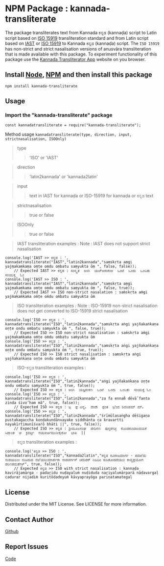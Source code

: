 # NPM Package : kannada-transliterate
The package transliterates text from Kannada ಕನ್ನಡ (kannaḍa) script to Latin script based on [ISO 15919](https://en.wikipedia.org/wiki/ISO_15919) transliteration standard and from Latin script based on [IAST](https://en.wikipedia.org/wiki/International_Alphabet_of_Sanskrit_Transliteration) or [ISO 15919](https://en.wikipedia.org/wiki/ISO_15919) to Kannada ಕನ್ನಡ (kannaḍa) script. The ```ISO 15919``` has non-strict and strict nasalisation versions of anusvāra transliteration that is made available with this package. To experiment functionality of this package use the [Kannada Transliterator App](https://vyshantha.github.io/kannadatransliterate/) website on you browser.

## Install [Node](https://nodejs.org/en/download), [NPM](https://docs.npmjs.com/downloading-and-installing-node-js-and-npm) and then install this package
```npm install kannada-transliterate```

## Usage
### Import the "kannada-transliterate" package

```
const kannadatransliterate = require("kannada-transliterate");
```

Method usage ```kannadatransliterate(type, direction, input, strictnasalisation, ISOOnly)```
> type
>>  'ISO' or 'IAST'

> direction
>> 'latin2kannada' or 'kannada2latin'

> input
>> text in IAST for kannaḍa or ISO-15919 for kannaḍa or ಕನ್ನಡ text

> strictnasalisation
>> true or false

> ISOOnly
>> true or false

> IAST transliteration examples :
> Note : IAST does not support strict nasalisation

```
console.log('IAST >> ಕನ್ನಡ : ', kannadatransliterate("IAST","latin2kannada","saṃskṛta aṃgi yajṃakaṃkaṃa oṃṭe oṃdu oṃbatu saṃyukta ōṃ ", false, false));  
    // Expected IAST >> ಕನ್ನಡ : ಸಂಸ್ಕೃತ  ಅಂಗಿ  ಯಜ್ಅಕಂಕಂಅ  ಒಂಟೆ  ಒಂದು  ಒಂಬತು  ಸಂಯುಕ್ತ  ಓಂ 
console.log('IAST >> ISO : ', kannadatransliterate("IAST","latin2kannada","saṃskṛta aṃgi yajṃakaṃkaṃa oṃṭe oṃdu oṃbatu saṃyukta ōṃ ", false, true)); 
    // Expected IAST >> ISO non-strict nasalation : saṁskṛta aṁgi yajṁakaṁkaṁa oṁṭe oṁdu oṁbatu saṁyukta ōṁ
```

> ISO transliteration examples : 
> Note : ISO-15919 non-strict nasalisation does not get converted to ISO-15919 strict nasalisation
```
console.log('ISO >> ಕನ್ನಡ : ', kannadatransliterate("ISO","latin2kannada","samskṛta aṅgi yajñakaṅkaṇa oṇṭe ondu ombatu samyukta ōṁ ", false, true));  
    // Expected ISO >> ISO non-strict nasalisation : saṁskṛta aṁgi yajṁakaṁkaṁa oṁṭe oṁdu oṁbatu saṁyukta ōṁ 
console.log('ISO >> ಕನ್ನಡ : ', kannadatransliterate("ISO","latin2kannada","samskṛta aṅgi yajñakaṅkaṇa oṇṭe ondu ombatu samyukta ōṁ ", true, true)); 
    // Expected ISO >> ISO strict nasalisation : samskṛta aṅgi yajñakaṅkaṇa oṇṭe ondu ombatu samyukta ōṁ
```

> ISO-ಕನ್ನಡ transliteration examples :
```
console.log('ISO >> ಕನ್ನಡ : ', kannadatransliterate("ISO","latin2kannada","aṅgi yajñakaṅkaṇa oṇṭe ondu ombatu samyukta ōṁ ", true, false));  
    // Expected ISO >> ಕನ್ನಡ : ಅಂಗಿ  ಯಜ್ಞಕಂಕಣ  ಒಂಟೆ  ಒಂದು  ಒಂಬತು  ಸಂಯುಕ್ತ ಓಂ 
console.log('ISO >> ಕನ್ನಡ : ', kannadatransliterate("ISO","latin2kannada","za fa ennam̐ dēvā̃ fanta zinda śivo’ham mã", true, false));  
    // Expected ISO >> ಕನ್ನಡ : ಜ಼  ಫ಼ ಎನ್ನಀ  ದೇವಾಁ  ಫ಼ಂತ  ಜ಼ಿಂದ ಶಿವಽಹಮ್ ಮ್ಀ
console.log('ISO >> ಕನ್ನಡ : ', kannadatransliterate("ISO","latin2kannada","śrīmūlasaṅgha dēśigaṇa pustakagaccha koṇḍakundānvayake siddhānta ca kravartti nayakīrtimunīśvarō bhāti ||", true, false));
    // Expected ISO >> ಕನ್ನಡ : ಶ್ರೀಮೂಲಸಂಘ  ದೇಶಿಗಣ  ಪುಸ್ತಕಗಚ್ಛ  ಕೊಂಡಕುಂದಾಂವಯಕೆ  ಸಿದ್ಧಾಂತ  ಚ  ಕ್ರವರ್ತ್ತಿ  ನಯಕೀರ್ತಿಮುನೀಶ್ವರೋ  ಭಾತಿ  ||
```

> ಕನ್ನಡ transliteration examples :
```
console.log('ಕನ್ನಡ >> ISO : ', kannadatransliterate("ISO","kannada2latin","ಕನ್ನಡ ಕವಿರಾಜಮಾರ್ಗ - ಪದಱಿದು ನುಡಯಲುಂ ನುಡಿದುದ ನಱಿಯಲುಮಾರ್ಪರಾ ನಾಡವರ್ಗಳ್ ಚದುರರ್ ನಿಜದಿಂ ಕುರಿತೋದದೆಯುಂ ಕಾವ್ಯಪ್ರಯೋಗ ಪರಿಣತಮತೆಗಳ್", true, false)); 
    // Expected ಕನ್ನಡ >> ISO with strict nasalisation : kannaḍa kavirājamārga - padaṟidu nuḍayaluṁ nuḍiduda naṟiyalumārparā nāḍavargaḷ cadurar nijadiṁ kuritōdadeyuṁ kāvyaprayōga pariṇatamategaḷ
```

## License
Distributed under the MIT License. See LICENSE for more information.

## Contact Author
[Github](https://github.com/Vyshantha)

## Report Issues
[Code](https://github.com/Vyshantha/kannada-transliterate)
